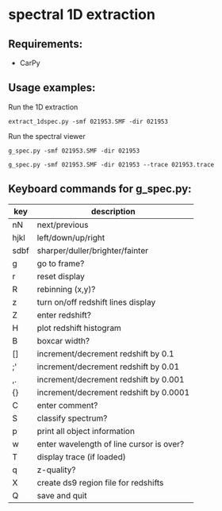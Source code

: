 # spectral 1D extraction

## Requirements:
* CarPy 

## Usage examples:

Run the 1D extraction

`extract_1dspec.py -smf 021953.SMF -dir 021953`

Run the spectral viewer

`g_spec.py -smf 021953.SMF -dir 021953`

`g_spec.py -smf 021953.SMF -dir 021953 --trace 021953.trace`

## Keyboard commands for g_spec.py:

| key | description |
| --- | ---|
| nN | next/previous |
| hjkl | left/down/up/right |
| sdbf | sharper/duller/brighter/fainter |
| g | go to frame? |
| r | reset display |
| R | rebinning (x,y)? |
| z | turn on/off redshift lines display |
| Z | enter redshift? |
| H | plot redshift histogram |
| B | boxcar width? |
| [] | increment/decrement redshift by 0.1 |
| ;' | increment/decrement redshift by 0.01 |
| ,. | increment/decrement redshift by 0.001 |
| {} | increment/decrement redshift by 0.0001 |
| C | enter comment? |
| S | classify spectrum? |
| p | print all object information |
| w | enter wavelength of line cursor is over? |
| T | display trace (if loaded) |
| q | z-quality? |
| X | create ds9 region file for redshifts |
| Q | save and quit |




